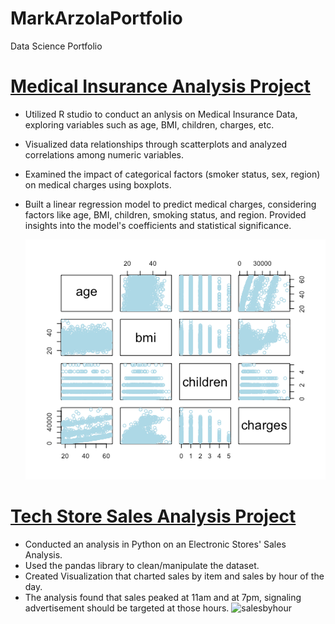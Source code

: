 # MarkArzolaPortfolio
Data Science Portfolio

# [Medical Insurance Analysis Project](https://github.com/markarzola/InsuranceAnalysis)
  - Utilized R studio to conduct an anlysis on Medical Insurance Data, exploring variables such as age, BMI, children, charges, etc.
  - Visualized data relationships through scatterplots and analyzed correlations among numeric variables.
  - Examined the impact of categorical factors (smoker status, sex, region) on medical charges using boxplots.
  - Built a linear regression model to predict medical charges, considering factors like age, BMI, children, smoking status, and region. Provided insights into the model's coefficients and statistical significance.

	![numericmatrix](https://github.com/markarzola/MarkArzolaPortfolio/blob/main/numericmatrix.png)

# [Tech Store Sales Analysis Project](https://github.com/markarzola/SalesAnalysis)
- Conducted an analysis in Python on an Electronic Stores' Sales Analysis.
- Used the pandas library to clean/manipulate the dataset.
- Created Visualization that charted sales by item and sales by hour of the day.
- The analysis found that sales peaked at 11am and at 7pm, signaling advertisement should be targeted at those hours.
  	![salesbyhour](https://github.com/markarzola/SalesAnalysis/blob/main/images/ordersbyhour.png)

    
